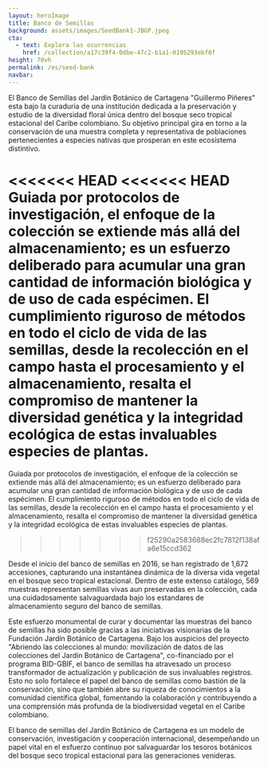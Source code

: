 ```yaml
---
layout: heroImage 
title: Banco de Semillas
background: assets/images/SeedBank1-JBGP.jpeg
cta:
  - text: Explora las ocurrencias
    href: /collection/a17c39f4-0dbe-47c2-b1a1-0195293ebf6f
height: 70vh
permalink: /es/seed-bank
navbar:
---
```

El Banco de Semillas del Jardín Botánico de Cartagena "Guillermo Piñeres" esta bajo la curaduria de una institución dedicada a la preservación y estudio de la diversidad floral única dentro del bosque seco tropical estacional del Caribe colombiano. Su objetivo principal gira en torno a la conservación de una muestra completa y representativa de poblaciones pertenecientes a especies nativas que prosperan en este ecosistema distintivo.

<<<<<<< HEAD
<<<<<<< HEAD
Guiada por protocolos de investigación, el enfoque de la colección se extiende más allá del almacenamiento; es un esfuerzo deliberado para acumular una gran cantidad de información biológica y de uso de cada espécimen. El cumplimiento riguroso de métodos  en  todo el ciclo de vida de las semillas, desde la recolección en el campo hasta el procesamiento y el almacenamiento, resalta el compromiso de mantener la diversidad genética y la integridad ecológica de estas invaluables especies de plantas.
=======
Guiada por protocolos de investigación, el enfoque de la colección se extiende más allá del almacenamiento; es un esfuerzo deliberado para acumular una gran cantidad de información biológica y de uso de cada espécimen. El cumplimiento riguroso de métodos en todo el ciclo de vida de las semillas, desde la recolección en el campo hasta el procesamiento y el almacenamiento, resalta el compromiso de mantener la diversidad genética y la integridad ecológica de estas invaluables especies de plantas.
>>>>>>> f25290a2583688ec2fc7812f138afa6e15ccd362

Desde el inicio del banco de semillas en 2016, se han registrado de 1,672 accesiones, capturando una instantánea dinámica de la diversa vida vegetal en el bosque seco tropical estacional. Dentro de este extenso catálogo, 569 muestras representan semillas vivas aun preservadas en la colección, cada una cuidadosamente salvaguardada bajo los estandares de almacenamiento seguro del banco de semillas.

Este esfuerzo monumental de curar y documentar las muestras del banco de semillas ha sido posible gracias a las iniciativas visionarias de la Fundación Jardín Botánico de Cartagena. Bajo los auspicios del proyecto "Abriendo las colecciones al mundo: movilización de datos de las colecciones del Jardín Botánico de Cartagena", co-financiado por el programa BID-GBIF, el banco de semillas ha atravesado un proceso transformador de actualización y publicación de sus invaluables registros. Esto no solo fortalece el papel del banco de semillas como bastión de la conservación, sino que también abre su riqueza de conocimientos a la comunidad científica global, fomentando la colaboración y contribuyendo a una comprensión más profunda de la biodiversidad vegetal en el Caribe colombiano.

El banco de semillas del Jardín Botánico de Cartagena es un modelo de conservación, investigación y cooperación internacional, desempeñando un papel vital en el esfuerzo continuo por salvaguardar los tesoros botánicos del bosque seco tropical estacional para las generaciones venideras.
